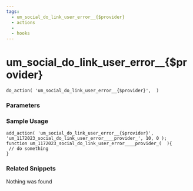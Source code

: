 ```yaml
---
tags: 
  - um_social_do_link_user_error__{$provider}
  - actions
  - 
  - hooks
---
```

# um\_social\_do\_link\_user\_error\_\_{$provider}

``` php:no-line-numbers
do_action( 'um_social_do_link_user_error__{$provider}',  )
```
<div class='hook-sep'></div>

### Parameters

<div class='hook-sep'></div>



### Sample Usage

``` php:no-line-numbers
add_action( 'um_social_do_link_user_error__{$provider}', 'um_1172023_social_do_link_user_error____provider_', 10, 0 );
function um_1172023_social_do_link_user_error____provider_(  ){
 // do something
}
```
<div class='hook-sep'></div>



### Related Snippets

Nothing was found

